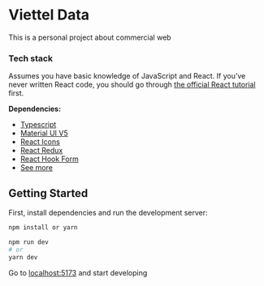# Viettel Data

This is a personal project about commercial web


### Tech stack

Assumes you have basic knowledge of JavaScript and React. If you’ve never written React code, you should go through [the official React tutorial](https://reactjs.org/tutorial/tutorial.html) first.

**Dependencies:**

- [Typescript](https://www.typescriptlang.org/)
- [Material UI V5](https://mui.com/)
- [React Icons](https://react-icons.github.io/react-icons/)
- [React Redux](https://react-redux.js.org/)
- [React Hook Form](https://react-hook-form.com/)
- [See more](package.json)

## Getting Started

First, install dependencies and run the development server:

```bash
npm install or yarn
```

```bash
npm run dev
# or
yarn dev
```

Go to [localhost:5173](http://localhost:5173) and start developing


